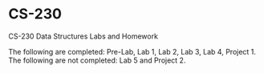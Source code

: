 # CS-230
CS-230 Data Structures Labs and Homework

The following are completed:
Pre-Lab, Lab 1, Lab 2, Lab 3, Lab 4, Project 1.
The following are not completed: Lab 5 and Project 2.
